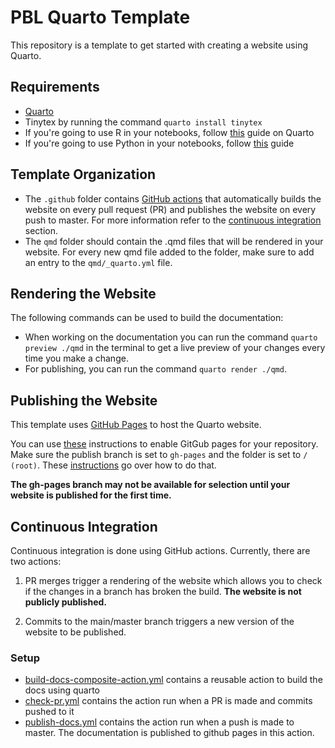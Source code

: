 # PBL Quarto Template

This repository is a template to get started with creating a website using Quarto.

## Requirements

* [Quarto](https://quarto.org/)
* Tinytex by running the command `quarto install tinytex`
* If you're going to use R in your notebooks, follow [this](https://quarto.org/docs/computations/r.html) guide on Quarto
* If you're going to use Python in your notebooks, follow [this](https://quarto.org/docs/computations/python.html) guide

## Template Organization

* The `.github` folder contains [GitHub actions](https://github.com/features/actions) that automatically builds the website on every pull request (PR) and publishes the website on every push to master. For more information refer to the [continuous integration](#continuous-integration) section.
* The `qmd` folder should contain the .qmd files that will be rendered in your website. For every new qmd file added to the folder, make sure to add an entry to the `qmd/_quarto.yml` file. 

## Rendering the Website

The following commands can be used to build the documentation:

* When working on the documentation you can run the command `quarto preview ./qmd` in the terminal to get a live preview of your changes every time you make a change.
* For publishing, you can run the command `quarto render ./qmd`.

## Publishing the Website

This template uses [GitHub Pages](https://pages.github.com/) to host the Quarto website. 

You can use [these](https://docs.github.com/en/pages/getting-started-with-github-pages/creating-a-github-pages-site) instructions to enable GitGub pages for your repository. Make sure the publish branch is set to `gh-pages` and the folder is set to `/ (root)`. These [instructions](https://docs.github.com/en/pages/getting-started-with-github-pages/configuring-a-publishing-source-for-your-github-pages-site) go over how to do that.

**The gh-pages branch may not be available for selection until your website is published for the first time.**

## Continuous Integration

Continuous integration is done using GitHub actions. Currently, there are two actions:

1. PR merges trigger a rendering of the website which allows you to check if the changes in a branch has broken the build. **The website is not publicly published.**

2. Commits to the main/master branch triggers a new version of the website to be published.

### Setup

-   [build-docs-composite-action.yml](./.github/actions/build-docs-composite-action/action.yml) contains a reusable action to build the docs using quarto
-   [check-pr.yml](./.github/workflows/check-pr.yml) contains the action run when a PR is made and commits pushed to it
-   [publish-docs.yml](./.github/workflows/publish-docs.yml) contains the action run when a push is made to master. The documentation is published to github pages in this action.
